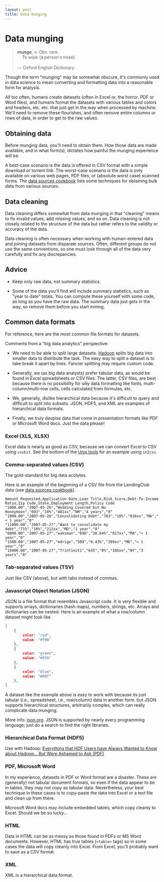 ```yaml
---
layout: post
title: Data munging
---
```


# Data munging

> **munge**, v. Obs. rare.<br/>&nbsp;&nbsp;&nbsp;&nbsp;To wipe (a person's nose).<br/><br/>&mdash; Oxford English Dictionary

Though the term "munging" may be somewhat obscure, it's commonly used in data science to mean converting and formatting data into a reasonable form for analysis.

All too often, humans create datasets (often in Excel or, the horror, PDF or Word files), and humans format the datasets with various tables and colors and headers, etc. etc. that just get in the way when processed by machine. We'll need to remove these flourishes, and often remove entire columns or rows of data, in order to get to the raw values.

## Obtaining data

Before munging data, you'll need to obtain them. How those data are made available, and in what form(s), dictates how painful the munging experience will be.

A best-case scenario is the data is offered in CSV format with a simple download or torrent link. The worst-case scenario is the data is only available on various web pages, PDF files, or (absolute worst case) scanned forms. The [data sources cookbook](/cookbook/data-sources.html) lists some techniques for obtaining bulk data from various sources.

## Data cleaning

Data cleaning differs somewhat from data munging in that "cleaning" means to fix invalid values, add missing values, and so on. Data cleaning is not closely related to the structure of the data but rather refers to the validity or accuracy of the data.

Data cleaning is often necessary when working with human-entered data and joining datasets from disparate sources. Often, different groups do not use the same conventions, so one must look through all of the data very carefully and fix any discrepancies.

## Advice

- Keep only raw data, not summary statistics.

- Some of the data you'll find will include summary statistics, such as "year to date" totals. You can compute these yourself with some code, as long as you have the raw data. The summary data just gets in the way, so remove them before you start mining.

## Common data formats

For reference, here are the most common file formats for datasets.

Comments from a "big data analytics" perspective:

- We need to be able to split large datasets. [Hadoop](/notes/hadoop.html) splits big data into smaller data to distribute the task. The easy way to split a dataset is to take break it apart by lines. Fancier splitting may require custom code.

- Generally, we (as big data analysts) prefer tabular data, as would be found in Excel spreadsheets or CSV files. The latter, CSV files, are best because there is no possibility for silly data formatting like fonts, multi-column/multi-row cells, cells calculated from formulas, etc.

 - We, generally, dislike hierarchical data because it's difficult to query and difficult to split into subsets. JSON, HDF5, and XML are examples of hierarchical data formats.

 - Finally, we truly despise data that come in presentation formats like PDF or Microsoft Word docs. Just the data please!

### Excel (XLS, XLSX)

Excel data is nearly as good as CSV, because we can convert Excel to CSV using `csvkit`. See the bottom of the [Unix tools](/cookbook/unix-tools.html) for an example using `in2csv`.

### Comma-separated values (CSV)

The gold-standard for big data acolytes.

Here is an example of the beginning of a CSV file from the LendingClub data (see [data sources cookbook](/cookbook/data-sources.html)).

```
Amount Requested,Application Date,Loan Title,Risk_Score,Debt-To-Income Ratio,Zip Code,State,Employment Length,Policy Code
"1000.00","2007-05-26","Wedding Covered but No Honeymoon","693","10%","481xx","NM","4 years","0"
"1000.00","2007-05-26","Consolidating Debt","703","10%","010xx","MA","< 1 year","0"
"11000.00","2007-05-27","Want to consolidate my debt","715","10%","212xx","MD","1 year","0"
"6000.00","2007-05-27","waksman","698","38.64%","017xx","MA","< 1 year","0"
"1500.00","2007-05-27","mdrigo","509","9.43%","209xx","MD","< 1 year","0"
"15000.00","2007-05-27","Trinfiniti","645","0%","105xx","NY","3 years","0"
```

### Tab-separated values (TSV)

Just like CSV (above), but with tabs instead of commas.

### Javascript Object Notation (JSON)

JSON is a file format that resembles Javascript code. It is very flexible and supports arrays, dictionaries (hash maps), numbers, strings, etc. Arrays and dictionaries can be nested. Here is an example of what a row/column dataset might look like.

```json
[
	{
		color: "red",
		value: "#f00"
	},
	{
		color: "green",
		value: "#0f0"
	},
	{
		color: "blue",
		value: "#00f"
	},
]
```

A dataset like the example above is easy to work with because its just tabular (i.e., spreadsheet, i.e., row/column) data in another form. but JSON supports hierarchical structures, arbitrarily complex, which can really complicate data munging.

More info: [json.org](http://www.json.org/). JSON is supported by nearly every programming language; just do a search to find the right libraries.

### Hierarchical Data Format (HDF5)

Use with Hadoop: [Everything that HDF Users have Always Wanted to Know about Hadoop... But Were Ashamed to Ask (PDF)](http://www.hdfgroup.org/pubs/papers/Big_HDF_FAQs.pdf)

### PDF, Microsoft Word

In my experience, datasets in PDF or Word format are a disaster. These are (generally) not tabular document formats, so even if the data appear to be in tables, they may not copy as tabular data. Nevertheless, your best technique in these cases is to copy-paste the data into Excel or a text file and clean up from there.

Microsoft Word docs may include embedded tables, which copy cleanly to Excel. Should we be so lucky...

### HTML

Data in HTML can be as messy as those found in PDFs or MS Word documents. However, HTML has true tables (`<table>` tags) so in some cases the data will copy cleanly into Excel. From Excel, you'll probably want to save as a CSV format.

### XML

XML is a hierarchical data format.
